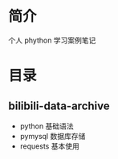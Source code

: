 # 简介
个人 phython 学习案例笔记

# 目录

## bilibili-data-archive
- python 基础语法
- pymysql 数据库存储
- requests 基本使用